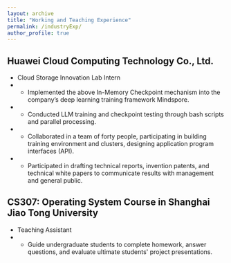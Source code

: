 ```yaml
---
layout: archive
title: "Working and Teaching Experience"
permalink: /industryExp/
author_profile: true
---
```


## Huawei Cloud Computing Technology Co., Ltd.                                       
* Cloud Storage Innovation Lab Intern                                     
* * Implemented the above In-Memory Checkpoint mechanism into the company’s deep learning training framework Mindspore. 
* * Conducted LLM training and checkpoint testing through bash scripts and parallel processing. 
* * Collaborated in a team of forty people, participating in building training environment and clusters, designing application program interfaces (API). 
* * Participated in drafting technical reports, invention patents, and technical white papers to communicate results with management and general public. 

## CS307: Operating System Course in Shanghai Jiao Tong University
* Teaching Assistant
* * Guide undergraduate students to complete homework, answer questions, and evaluate ultimate students' project presentations.